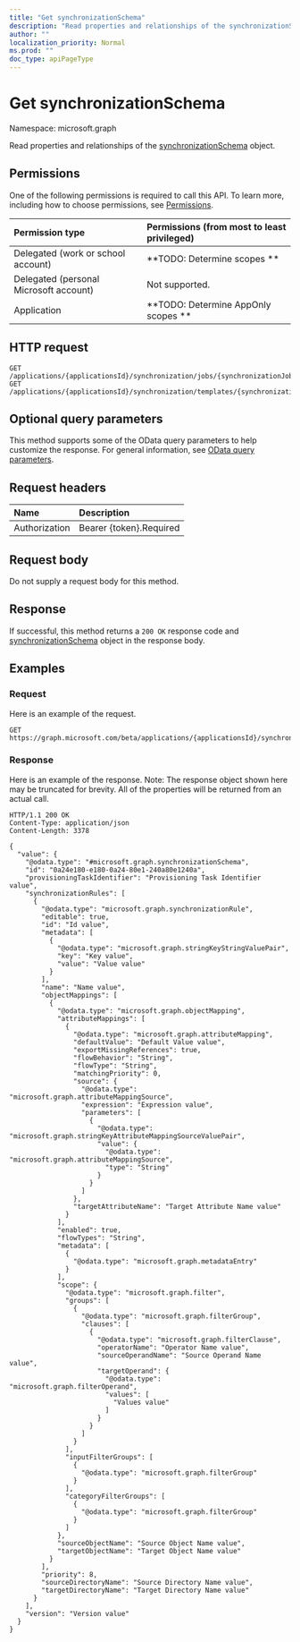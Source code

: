 ```yaml
---
title: "Get synchronizationSchema"
description: "Read properties and relationships of the synchronizationSchema object."
author: ""
localization_priority: Normal
ms.prod: ""
doc_type: apiPageType
---
```


# Get synchronizationSchema

Namespace: microsoft.graph

Read properties and relationships of the [synchronizationSchema](../resources/synchronizationschema.md) object.

## Permissions
One of the following permissions is required to call this API. To learn more, including how to choose permissions, see [Permissions](/concepts/permissions-reference.md).

|Permission type|Permissions (from most to least privileged)|
|:---|:---|
|Delegated (work or school account)|**TODO: Determine scopes **|
|Delegated (personal Microsoft account)|Not supported.|
|Application|**TODO: Determine AppOnly scopes **|

## HTTP request
<!-- {
  "blockType": "ignored"
}
-->
``` http
GET /applications/{applicationsId}/synchronization/jobs/{synchronizationJobId}/schema
GET /applications/{applicationsId}/synchronization/templates/{synchronizationTemplateId}/schema
```

## Optional query parameters
This method supports some of the OData query parameters to help customize the response. For general information, see [OData query parameters](/graph/query-parameters).

## Request headers
|Name|Description|
|:---|:---|
|Authorization|Bearer {token}.Required|

## Request body
Do not supply a request body for this method.

## Response
If successful, this method returns a `200 OK` response code and [synchronizationSchema](../resources/synchronizationschema.md) object in the response body.

## Examples

### Request
Here is an example of the request.
<!-- {
  "blockType": "request",
  "name": "get_synchronizationschema"
}
-->
``` http
GET https://graph.microsoft.com/beta/applications/{applicationsId}/synchronization/jobs/{synchronizationJobId}/schema
```

### Response
Here is an example of the response. Note: The response object shown here may be truncated for brevity. All of the properties will be returned from an actual call.
<!-- {
  "blockType": "response",
  "truncated": true,
  "@odata.type": "microsoft.graph.synchronizationSchema"
}
-->
``` http
HTTP/1.1 200 OK
Content-Type: application/json
Content-Length: 3378

{
  "value": {
    "@odata.type": "#microsoft.graph.synchronizationSchema",
    "id": "0a24e180-e180-0a24-80e1-240a80e1240a",
    "provisioningTaskIdentifier": "Provisioning Task Identifier value",
    "synchronizationRules": [
      {
        "@odata.type": "microsoft.graph.synchronizationRule",
        "editable": true,
        "id": "Id value",
        "metadata": [
          {
            "@odata.type": "microsoft.graph.stringKeyStringValuePair",
            "key": "Key value",
            "value": "Value value"
          }
        ],
        "name": "Name value",
        "objectMappings": [
          {
            "@odata.type": "microsoft.graph.objectMapping",
            "attributeMappings": [
              {
                "@odata.type": "microsoft.graph.attributeMapping",
                "defaultValue": "Default Value value",
                "exportMissingReferences": true,
                "flowBehavior": "String",
                "flowType": "String",
                "matchingPriority": 0,
                "source": {
                  "@odata.type": "microsoft.graph.attributeMappingSource",
                  "expression": "Expression value",
                  "parameters": [
                    {
                      "@odata.type": "microsoft.graph.stringKeyAttributeMappingSourceValuePair",
                      "value": {
                        "@odata.type": "microsoft.graph.attributeMappingSource",
                        "type": "String"
                      }
                    }
                  ]
                },
                "targetAttributeName": "Target Attribute Name value"
              }
            ],
            "enabled": true,
            "flowTypes": "String",
            "metadata": [
              {
                "@odata.type": "microsoft.graph.metadataEntry"
              }
            ],
            "scope": {
              "@odata.type": "microsoft.graph.filter",
              "groups": [
                {
                  "@odata.type": "microsoft.graph.filterGroup",
                  "clauses": [
                    {
                      "@odata.type": "microsoft.graph.filterClause",
                      "operatorName": "Operator Name value",
                      "sourceOperandName": "Source Operand Name value",
                      "targetOperand": {
                        "@odata.type": "microsoft.graph.filterOperand",
                        "values": [
                          "Values value"
                        ]
                      }
                    }
                  ]
                }
              ],
              "inputFilterGroups": [
                {
                  "@odata.type": "microsoft.graph.filterGroup"
                }
              ],
              "categoryFilterGroups": [
                {
                  "@odata.type": "microsoft.graph.filterGroup"
                }
              ]
            },
            "sourceObjectName": "Source Object Name value",
            "targetObjectName": "Target Object Name value"
          }
        ],
        "priority": 8,
        "sourceDirectoryName": "Source Directory Name value",
        "targetDirectoryName": "Target Directory Name value"
      }
    ],
    "version": "Version value"
  }
}
```

